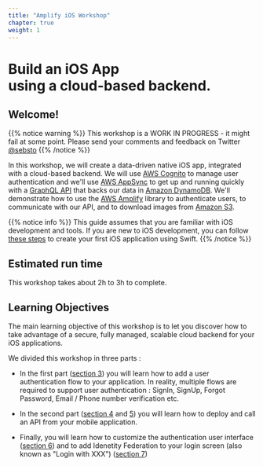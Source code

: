 ```yaml
---
title: "Amplify iOS Workshop"
chapter: true
weight: 1
---
```


# Build an iOS App<br/>using a cloud-based backend.

## Welcome!

{{% notice warning %}}
This workshop is a WORK IN PROGRESS - it might fail at some point.  Please send your comments and feedback on Twitter <a href="https://twitter.com/sebsto" target="_blank">@sebsto</a>
{{% /notice %}}

In this workshop, we will create a data-driven native iOS app, integrated with a cloud-based backend.  We will use [AWS Cognito](http://aws.amazon.com/cognito) to manage user authentication and we'll use [AWS AppSync](https://aws.amazon.com/appsync/) to get up and running quickly with a [GraphQL API](https://graphql.org/learn/) that backs our data in [Amazon DynamoDB](https://aws.amazon.com/dynamodb/). We'll demonstrate how to use the [AWS Amplify](https://aws.amazon.com/amplify/) library to authenticate users, to communicate with our API, and to download images from [Amazon S3](https://aws.amazon.com/s3/).

{{% notice info %}}
This guide assumes that you are familiar with iOS development and tools. If you are new to iOS development, you can follow [these steps](https://developer.apple.com/library/archive/referencelibrary/GettingStarted/DevelopiOSAppsSwift/BuildABasicUI.html) to create your first iOS application using Swift.
{{% /notice %}}

## Estimated run time

This workshop takes about 2h to 3h to complete.

## Learning Objectives

The main learning objective of this workshop is to let you discover how to take advantage of a secure, fully managed, scalable cloud backend for your iOS applications.  

We divided this workshop in three parts :

- In the first part ([section 3](30_add_authentication.html)) you will learn how to add a user authentication flow to your application.  In reality, multiple flows are required to support user authentication : SignIn, SignUp, Forgot Password, Email / Phone number verification etc.

- In the second part ([section 4](40_add_api.html) and [5](50_add_images.html)) you will learn how to deploy and call an API from your mobile application.

- Finally, you will learn how to customize the authentication user interface ([section 6](60_add_custom_gui.html)) and to add Idenetity Federation to your login screen (also known as "Login with XXX") ([section 7](70_add_federation.html))
